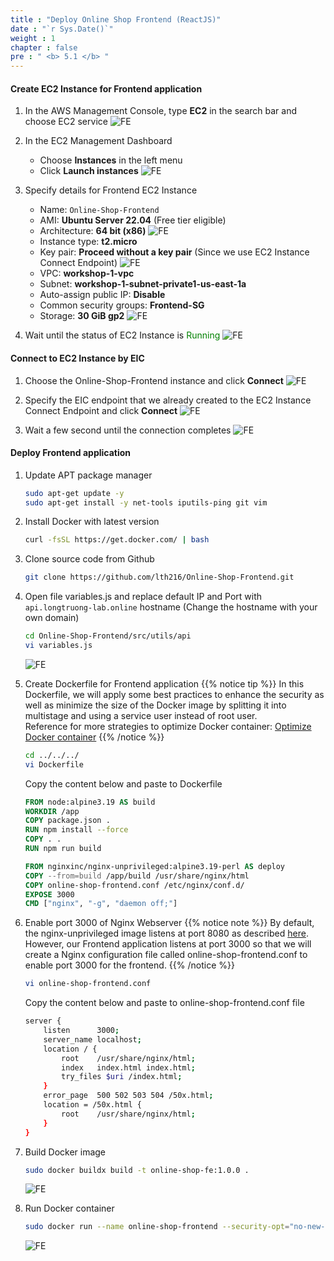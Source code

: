 ```yaml
---
title : "Deploy Online Shop Frontend (ReactJS)"
date : "`r Sys.Date()`"
weight : 1
chapter : false
pre : " <b> 5.1 </b> "
---
```


#### Create EC2 Instance for Frontend application
1. In the AWS Management Console, type **EC2** in the search bar and choose EC2 service
    ![FE](/images/5-frontend/5.1-ec2/001-fe.png?width=90pc)

2. In the EC2 Management Dashboard
    + Choose **Instances** in the left menu
    + Click **Launch instances**
    ![FE](/images/5-frontend/5.1-ec2/002-fe.png?width=90pc)

3. Specify details for Frontend EC2 Instance
    + Name: ```Online-Shop-Frontend```
    + AMI: **Ubuntu Server 22.04** (Free tier eligible)
    + Architecture: **64 bit (x86)**
        ![FE](/images/5-frontend/5.1-ec2/003-fe.png?width=90pc)
    + Instance type: **t2.micro**
    + Key pair: **Proceed without a key pair** (Since we use EC2 Instance Connect Endpoint)
        ![FE](/images/5-frontend/5.1-ec2/004-fe.png?width=90pc)
    + VPC: **workshop-1-vpc**
    + Subnet: **workshop-1-subnet-private1-us-east-1a**
    + Auto-assign public IP: **Disable**
    + Common security groups: **Frontend-SG**
    + Storage: **30 GiB gp2**
        ![FE](/images/5-frontend/5.1-ec2/005-fe.png?width=90pc)

4. Wait until the status of EC2 Instance is <span style="color:green">Running</span>
    ![FE](/images/5-frontend/5.1-ec2/006-fe.png?width=90pc)

#### Connect to EC2 Instance by EIC
1. Choose the Online-Shop-Frontend instance and click **Connect**
    ![FE](/images/5-frontend/5.1-ec2/007-fe.png?width=90pc)

2. Specify the EIC endpoint that we already created to the EC2 Instance Connect Endpoint and click **Connect**
    ![FE](/images/5-frontend/5.1-ec2/008-fe.png?width=90pc)

3. Wait a few second until the connection completes
    ![FE](/images/5-frontend/5.1-ec2/009-fe.png?width=90pc)

#### Deploy Frontend application
1. Update APT package manager
    ```bash
    sudo apt-get update -y
    sudo apt-get install -y net-tools iputils-ping git vim
    ```

2. Install Docker with latest version
    ```bash
    curl -fsSL https://get.docker.com/ | bash
    ```

3. Clone source code from Github
    ```bash
    git clone https://github.com/lth216/Online-Shop-Frontend.git
    ```

4. Open file variables.js and replace default IP and Port with ```api.longtruong-lab.online``` hostname (Change the hostname with your own domain)
    ```bash
    cd Online-Shop-Frontend/src/utils/api
    vi variables.js
    ```
    ![FE](/images/5-frontend/5.1-ec2/010-fe.png?width=90pc)

5. Create Dockerfile for Frontend application
{{% notice tip %}}
In this Dockerfile, we will apply some best practices to enhance the security as well as minimize the size of the Docker image by splitting it into multistage and using a service user instead of root user.\
Reference for more strategies to optimize Docker container: [Optimize Docker container](https://devopsedu.vn/cac-phuong-phap-bao-mat-container-thuc-te/)
{{% /notice %}}
    ```bash
    cd ../../../
    vi Dockerfile
    ```

    Copy the content below and paste to Dockerfile
    ```Dockerfile
    FROM node:alpine3.19 AS build
    WORKDIR /app
    COPY package.json .
    RUN npm install --force
    COPY . .
    RUN npm run build

    FROM nginxinc/nginx-unprivileged:alpine3.19-perl AS deploy
    COPY --from=build /app/build /usr/share/nginx/html
    COPY online-shop-frontend.conf /etc/nginx/conf.d/
    EXPOSE 3000
    CMD ["nginx", "-g", "daemon off;"]
    ```

6. Enable port 3000 of Nginx Webserver
{{% notice note %}}
By default, the nginx-unprivileged image listens at port 8080 as described [here](https://hub.docker.com/r/nginxinc/nginx-unprivileged). However, our Frontend application listens at port 3000 so that we will create a Nginx configuration file called online-shop-frontend.conf to enable port 3000 for the frontend.
{{% /notice %}}
    ```bash
    vi online-shop-frontend.conf
    ```

    Copy the content below and paste to online-shop-frontend.conf file
    ```bash
    server {
        listen      3000;
        server_name localhost;
        location / {
            root    /usr/share/nginx/html;
            index   index.html index.html;
            try_files $uri /index.html;
        }
        error_page  500 502 503 504 /50x.html;
        location = /50x.html {
            root    /usr/share/nginx/html;
        }
    }
    ```

7. Build Docker image

    ```bash
    sudo docker buildx build -t online-shop-fe:1.0.0 .
    ```
    ![FE](/images/5-frontend/5.1-ec2/011-fe.png?width=90pc)

8. Run Docker container
    ```bash
    sudo docker run --name online-shop-frontend --security-opt="no-new-privileges=true" --restart=always -p 3000:3000 -dt online-shop-fe:1.0.0
    ```
    ![FE](/images/5-frontend/5.1-ec2/012-fe.png?width=90pc)
